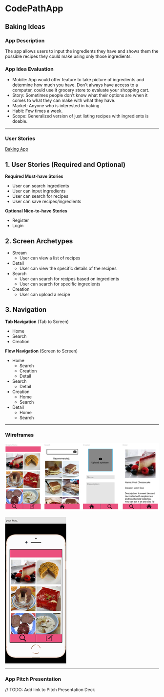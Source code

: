 # CodePathApp

## Baking Ideas

### App Description
The app allows users to input the ingredients they have and shows them the possible recipes they could make using only those ingredients.

### App Idea Evaluation

- Mobile: App would offer feature to take picture of ingredients and determine how much you have. Don't always have access to a computer, could use it grocery store to evaluate your shopping cart.
- Story: Sometimes people don't know what their options are when it comes to what they can make with what they have.
- Market: Anyone who is interested in baking.
- Habit: Few times a week.
- Scope: Generalized version of just listing recipes with ingredients is doable.

---

### User Stories

[Baking App](https://hackmd.io/SR5ovxoOTQ6cCrvQ33qnGw?edit)

## 1. User Stories (Required and Optional)

**Required Must-have Stories**

 * User can search ingredients
 * User can input ingredients
 * User can search for recipes
 * User can save recipes/ingredients

**Optional Nice-to-have Stories**

 * Register
 * Login

## 2. Screen Archetypes

 * Stream
   * User can view a list of recipes
 * Detail
   * User can view the specific details of the recipes
 * Search
   * User can search for recipes based on ingredients
   * User can search for specific ingredients
 * Creation
   * User can upload a recipe

## 3. Navigation

**Tab Navigation** (Tab to Screen)

 * Home
 * Search
 * Creation

**Flow Navigation** (Screen to Screen)

 * Home
   * Search
   * Creation
   * Detail
 * Search
   * Detail
 * Creation
   * Home
   * Search
 * Detail
   * Home
   * Search
---

### Wireframes
<img src="https://github.com/group18-iOS/CodePathApp/blob/master/wireframes%20layout.png"><br>

<img src="https://github.com/group18-iOS/CodePathApp/blob/master/wireframes.gif" width=200><br>

---

### App Pitch Presentation
// TODO: Add link to Pitch Presentation Deck
